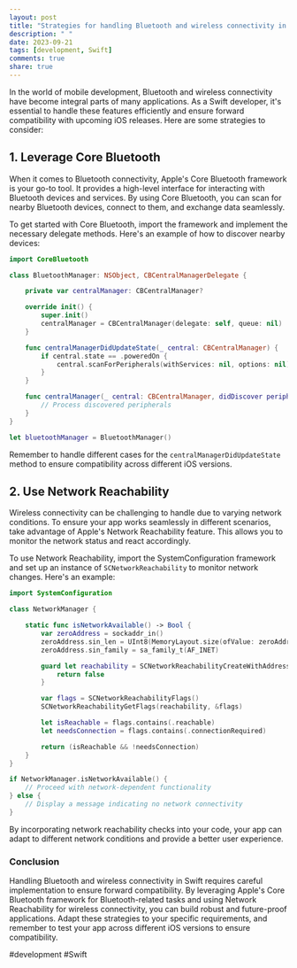 ```yaml
---
layout: post
title: "Strategies for handling Bluetooth and wireless connectivity in Swift for forward compatibility"
description: " "
date: 2023-09-21
tags: [development, Swift]
comments: true
share: true
---
```


In the world of mobile development, Bluetooth and wireless connectivity have become integral parts of many applications. As a Swift developer, it's essential to handle these features efficiently and ensure forward compatibility with upcoming iOS releases. Here are some strategies to consider:

## 1. Leverage Core Bluetooth

When it comes to Bluetooth connectivity, Apple's Core Bluetooth framework is your go-to tool. It provides a high-level interface for interacting with Bluetooth devices and services. By using Core Bluetooth, you can scan for nearby Bluetooth devices, connect to them, and exchange data seamlessly.

To get started with Core Bluetooth, import the framework and implement the necessary delegate methods. Here's an example of how to discover nearby devices:

```swift
import CoreBluetooth

class BluetoothManager: NSObject, CBCentralManagerDelegate {

    private var centralManager: CBCentralManager?

    override init() {
        super.init()
        centralManager = CBCentralManager(delegate: self, queue: nil)
    }

    func centralManagerDidUpdateState(_ central: CBCentralManager) {
        if central.state == .poweredOn {
            central.scanForPeripherals(withServices: nil, options: nil)
        }
    }

    func centralManager(_ central: CBCentralManager, didDiscover peripheral: CBPeripheral, advertisementData: [String: Any], rssi RSSI: NSNumber) {
        // Process discovered peripherals
    }
}

let bluetoothManager = BluetoothManager()
```

Remember to handle different cases for the `centralManagerDidUpdateState` method to ensure compatibility across different iOS versions.

## 2. Use Network Reachability

Wireless connectivity can be challenging to handle due to varying network conditions. To ensure your app works seamlessly in different scenarios, take advantage of Apple's Network Reachability feature. This allows you to monitor the network status and react accordingly.

To use Network Reachability, import the SystemConfiguration framework and set up an instance of `SCNetworkReachability` to monitor network changes. Here's an example:

```swift
import SystemConfiguration

class NetworkManager {

    static func isNetworkAvailable() -> Bool {
        var zeroAddress = sockaddr_in()
        zeroAddress.sin_len = UInt8(MemoryLayout.size(ofValue: zeroAddress))
        zeroAddress.sin_family = sa_family_t(AF_INET)

        guard let reachability = SCNetworkReachabilityCreateWithAddress(nil, &zeroAddress) else {
            return false
        }

        var flags = SCNetworkReachabilityFlags()
        SCNetworkReachabilityGetFlags(reachability, &flags)

        let isReachable = flags.contains(.reachable)
        let needsConnection = flags.contains(.connectionRequired)

        return (isReachable && !needsConnection)
    }
}

if NetworkManager.isNetworkAvailable() {
    // Proceed with network-dependent functionality
} else {
    // Display a message indicating no network connectivity
}
```

By incorporating network reachability checks into your code, your app can adapt to different network conditions and provide a better user experience.

### Conclusion

Handling Bluetooth and wireless connectivity in Swift requires careful implementation to ensure forward compatibility. By leveraging Apple's Core Bluetooth framework for Bluetooth-related tasks and using Network Reachability for wireless connectivity, you can build robust and future-proof applications. Adapt these strategies to your specific requirements, and remember to test your app across different iOS versions to ensure compatibility.

#development #Swift
